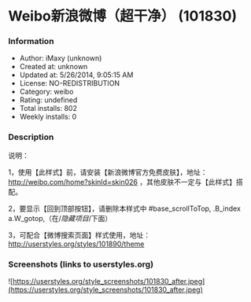 # Weibo新浪微博（超干净） (101830)

### Information
- Author: iMaxy (unknown)
- Created at: unknown
- Updated at: 5/26/2014, 9:05:15 AM
- License: NO-REDISTRIBUTION
- Category: weibo
- Rating: undefined
- Total installs: 802
- Weekly installs: 0


### Description
说明：

1，使用【此样式】前，请安装【新浪微博官方免费皮肤】，地址：http://weibo.com/home?skinId=skin026 ，其他皮肤不一定与【此样式】搭配。

2，要显示【回到顶部按钮】，请删除本样式中 #base_scrollToTop,  .B_index a.W_gotop,（在/*隐藏项目*/下面）

3，可配合【微博搜索页面】样式使用，地址：http://userstyles.org/styles/101890/theme


### Screenshots (links to userstyles.org)
![https://userstyles.org/style_screenshots/101830_after.jpeg](https://userstyles.org/style_screenshots/101830_after.jpeg)



